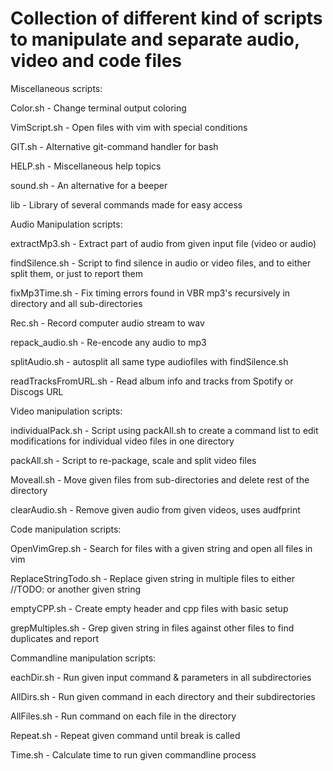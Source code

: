 # Collection of different kind of scripts to manipulate and separate audio, video and code files

Miscellaneous scripts:

Color.sh                - Change terminal output coloring

VimScript.sh            - Open files with vim with special conditions

GIT.sh                  - Alternative git-command handler for bash

HELP.sh                 - Miscellaneous help topics

sound.sh                - An alternative for a beeper

lib                     - Library of several commands made for easy access


Audio Manipulation scripts:

extractMp3.sh           - Extract part of audio from given input file (video or audio)

findSilence.sh          - Script to find silence in audio or video files, and to either split them, or just to report them

fixMp3Time.sh           - Fix timing errors found in VBR mp3's recursively in directory and all sub-directories

Rec.sh                  - Record computer audio stream to wav

repack_audio.sh         - Re-encode any audio to mp3

splitAudio.sh           - autosplit all same type audiofiles with findSilence.sh

readTracksFromURL.sh    - Read album info and tracks from Spotify or Discogs URL


Video manipulation scripts:

individualPack.sh       - Script using packAll.sh to create a command list to edit modifications for individual video files in one directory

packAll.sh              - Script to re-package, scale and split video files

Moveall.sh              - Move given files from sub-directories and delete rest of the directory

clearAudio.sh           - Remove given audio from given videos, uses audfprint


Code manipulation scripts:

OpenVimGrep.sh          - Search for files with a given string and open all files in vim

ReplaceStringTodo.sh    - Replace given string in multiple files to either //TODO: or another given string

emptyCPP.sh             - Create empty header and cpp files with basic setup

grepMultiples.sh        - Grep given string in files against other files to find duplicates and report


Commandline manipulation scripts:

eachDir.sh              - Run given input command & parameters in all subdirectories

AllDirs.sh              - Run given command in each directory and their subdirectories

AllFiles.sh             - Run command on each file in the directory

Repeat.sh               - Repeat given command until break is called

Time.sh                 - Calculate time to run given commandline process
